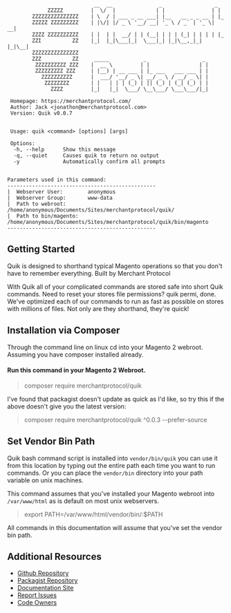```
                            __  __               _                 _
             ZZZZZ         |  \/  |             | |               | |
        ZZZZZZZZZZZZZZZ    | \  / | ___ _ __ ___| |__   __ _ _ __ | |_
        ZZZZZ ZZZZZZZZZ    | |\/| |/ _ \ '__/ __| '_ \ / _` | '_ \| __|
        ZZZZ ZZZZZZZZZZ    | |  | |  __/ | | (__| | | | (_| | | | | |_
        ZZI          ZZ    |_|  |_|\___|_|  \___|_| |_|\__,_|_| |_|\__|
        ZZZZZZZZZZZZZZZ
        ZZZ          ZZ     _____           _                  _
         ZZZZZZZZZZ ZZZ    |  __ \         | |                | |
         ZZZZZZZZZ ZZZ     | |__) | __ ___ | |_ ___   ___ ___ | |
           ZZZZZZZZZZ      |  ___/ '__/ _ \| __/ _ \ / __/ _ \| |
            ZZZZZZZZ       | |   | | | (_) | || (_) | (_| (_) | |
              ZZZZ         |_|   |_|  \___/ \__\___/ \___\___/|_|

 Homepage: https://merchantprotocol.com/
 Author: Jack <jonathon@merchantprotocol.com>
 Version: Quik v0.0.7
 
 
 Usage: quik <command> [options] [args]

 Options:
  -h, --help      Show this message
  -q, --quiet     Causes quik to return no output
  -y              Automatically confirm all prompts


Parameters used in this command:
------------------------------------------------
|  Webserver User:        anonymous
|  Webserver Group:       www-data
|  Path to webroot:       /home/anonymous/Documents/Sites/merchantprotocol/quik/
|  Path to bin/magento:   /home/anonymous/Documents/Sites/merchantprotocol/quik/bin/magento
------------------------------------------------
```


Getting Started
--

Quik is designed to shorthand typical Magento operations so that you don't have to remember everything.  Built by Merchant Protocol​

With Quik all of your complicated commands are stored safe into short Quik commands. Need to reset your stores file permissions? quik permi, done. We've optimized each of our commands to run as fast as possible on stores with millions of files. Not only are they shorthand, they're quick!

## Installation via Composer

Through the command line on linux cd into your Magento 2 webroot. Assuming you have composer installed already.

#### Run this command in your Magento 2 Webroot.

> composer require merchantprotocol/quik

I've found that packagist doesn't update as quick as I'd like, so try this if the above doesn't give you the latest version:

> composer require merchantprotocol/quik ^0.0.3 --prefer-source

## Set Vendor Bin Path

Quik bash command script is installed into `vendor/bin/quik` you can use it from this location by typing out the entire path each time you want to run commands. Or you can place the `vendor/bin` directory into your path variable on unix machines.

This command assumes that you've installed your Magento webroot into `/var/www/html` as is default on most unix webservers.

> export PATH=/var/www/html/vendor/bin/:$PATH

All commands in this documentation will assume that you've set the vendor bin path.


## Additional Resources

* [Github Repository](https://github.com/merchantprotocol/quik)
* [Packagist Repository](https://packagist.org/packages/merchantprotocol/quik)
* [Documentation Site](https://merchantprotocol.github.io/quik/#/)
* [Report Issues](https://github.com/merchantprotocol/quik/issues)
* [Code Owners](https://merchantprotocol.com)